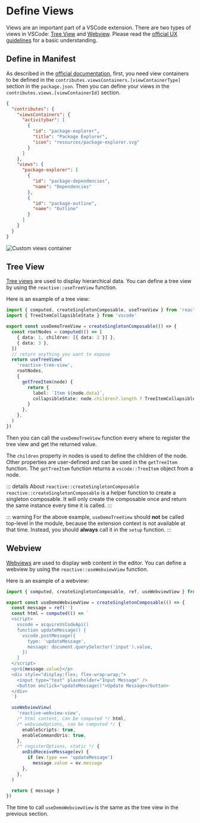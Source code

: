 # Define Views

Views are an important part of a VSCode extension. There are two types of views in VSCode: [Tree View](https://code.visualstudio.com/api/extension-guides/tree-view) and [Webview](https://code.visualstudio.com/api/extension-guides/webview). Please read the [official UX guidelines](https://code.visualstudio.com/api/ux-guidelines/views) for a basic understanding.

## Define in Manifest

As described in the [official documentation](https://code.visualstudio.com/api/references/contribution-points#contributes.viewsContainers), first, you need view containers to be defined in the `contributes.viewsContainers.[viewContainerType]` section in the `package.json`. Then you can define your views in the `contributes.views.[viewContainerId]` section.

```json
{
  "contributes": {
    "viewsContainers": {
      "activitybar": [
        {
          "id": "package-explorer",
          "title": "Package Explorer",
          "icon": "resources/package-explorer.svg"
        }
      ]
    },
    "views": {
      "package-explorer": [
        {
          "id": "package-dependencies",
          "name": "Dependencies"
        },
        {
          "id": "package-outline",
          "name": "Outline"
        }
      ]
    }
  }
}
```

![Custom views container](https://code.visualstudio.com/assets/api/references/contribution-points/custom-views-container.png)

## Tree View

[Tree views](https://code.visualstudio.com/api/extension-guides/tree-view) are used to display hierarchical data. You can define a tree view by using the `reactive::useTreeView` function.

Here is an example of a tree view:

```ts
import { computed, createSingletonComposable, useTreeView } from 'reactive-vscode'
import { TreeItemCollapsibleState } from 'vscode'

export const useDemoTreeView = createSingletonComposable(() => {
  const rootNodes = computed(() => [
    { data: 1, children: [{ data: 2 }] },
    { data: 3 },
  ])
  // return anything you want to expose
  return useTreeView(
    'reactive-tree-view',
    rootNodes,
    {
      getTreeItem(node) {
        return {
          label: `Item ${node.data}`,
          collapsibleState: node.children?.length ? TreeItemCollapsibleState.Expanded : TreeItemCollapsibleState.None,
        }
      },
    },
  )
})
```

Then you can call the `useDemoTreeView` function every where to register the tree view and get the returned value.

The `children` property in nodes is used to define the children of the node. Other properties are user-defined and can be used in the `getTreeItem` function. The `getTreeItem` function returns a `vscode::TreeItem` object from a node.

::: details About `reactive::createSingletonComposable`
`reactive::createSingletonComposable` is a helper function to create a singleton composable. It will only create the composable once and return the same instance every time it is called.
:::

::: warning
For the above example, `useDemoTreeView` should **not** be called top-level in the module, because the extension context is not available at that time. Instead, you should **always** call it in the `setup` function.
:::

## Webview

[Webviews](https://code.visualstudio.com/api/extension-guides/webview) are used to display web content in the editor. You can define a webview by using the `reactive::useWebviewView` function.

Here is an example of a webview:

```ts
import { computed, createSingletonComposable, ref, useWebviewView } from 'reactive-vscode'

export const useDemoWebviewView = createSingletonComposable(() => {
  const message = ref('')
  const html = computed(() => `
  <script>
    vscode = acquireVsCodeApi()
    function updateMessage() {
      vscode.postMessage({
        type: 'updateMessage',
        message: document.querySelector('input').value,
      })
    }
  </script>
  <p>${message.value}</p>
  <div style="display:flex; flex-wrap:wrap;">
    <input type="text" placeholder="Input Message" />
    <button onclick="updateMessage()">Update Message</button>
  </div>
  `)

  useWebviewView(
    'reactive-webview-view',
    /* html content, can be computed */ html,
    /* webviewOptions, can be computed */ {
      enableScripts: true,
      enableCommandUris: true,
    },
    /* registerOptions, static */ {
      onDidReceiveMessage(ev) {
        if (ev.type === 'updateMessage')
          message.value = ev.message
      },
    },
  )

  return { message }
})
```

The time to call `useDemoWebviewView` is the same as the tree view in the previous section.
